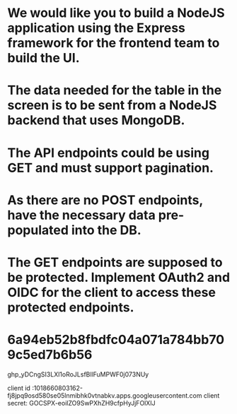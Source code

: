 # We would like you to build a NodeJS application using the Express framework for the frontend team to build the UI. 
# The data needed for the table in the screen is to be sent from a NodeJS backend that uses MongoDB.
# The API endpoints could be using GET and must support pagination.
# As there are no POST endpoints, have the necessary data pre-populated into the DB. 
# The GET endpoints are supposed to be protected. Implement OAuth2 and OIDC for the client to access these protected endpoints.

#  6a94eb52b8fbdfc04a071a784bb709c5ed7b6b56 

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



client id :1018660803162-fj8jpq9osd580se05lnmibhk0vtnabkv.apps.googleusercontent.com
client secret: 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